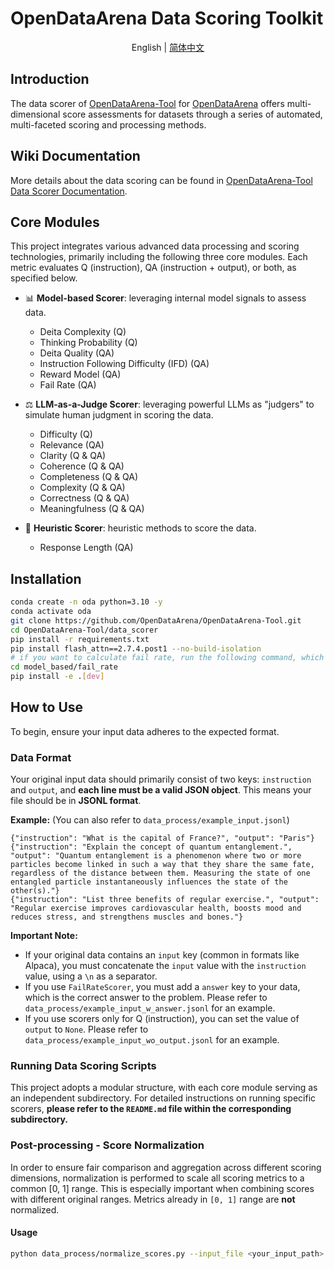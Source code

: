 # OpenDataArena Data Scoring Toolkit

<p align="center">
  English | <a href="./README_zh-CN.md">简体中文</a>
</p>

## Introduction

The data scorer of [OpenDataArena-Tool](https://github.com/OpenDataArena/OpenDataArena-Tool) for [OpenDataArena](https://opendataarena.github.io/) offers multi-dimensional score assessments for datasets through a series of automated, multi-faceted scoring and processing methods.

## Wiki Documentation
More details about the data scoring can be found in [OpenDataArena-Tool Data Scorer Documentation](https://opendataarena-tool.readthedocs.io/en/latest/).

## Core Modules

This project integrates various advanced data processing and scoring technologies, primarily including the following three core modules. Each metric evaluates Q (instruction), QA (instruction + output), or both, as specified below.

* 📊 **Model-based Scorer**: leveraging internal model signals to assess data.
  * Deita Complexity (Q)
  * Thinking Probability (Q)
  * Deita Quality (QA)
  * Instruction Following Difficulty (IFD) (QA)
  * Reward Model (QA)
  * Fail Rate (QA)

* ⚖️ **LLM-as-a-Judge Scorer**: leveraging powerful LLMs as "judgers" to simulate human judgment in scoring the data.
  * Difficulty (Q)
  * Relevance (QA)
  * Clarity (Q & QA)
  * Coherence (Q & QA)
  * Completeness (Q & QA)
  * Complexity (Q & QA) 
  * Correctness (Q & QA)
  * Meaningfulness (Q & QA)

* 🧠 **Heuristic Scorer**: heuristic methods to score the data.
  * Response Length (QA)

## Installation

```bash
conda create -n oda python=3.10 -y
conda activate oda
git clone https://github.com/OpenDataArena/OpenDataArena-Tool.git
cd OpenDataArena-Tool/data_scorer
pip install -r requirements.txt
pip install flash_attn==2.7.4.post1 --no-build-isolation
# if you want to calculate fail rate, run the following command, which will install the lighteval package
cd model_based/fail_rate
pip install -e .[dev]
```

## How to Use

To begin, ensure your input data adheres to the expected format.

### Data Format

Your original input data should primarily consist of two keys: `instruction` and `output`, and **each line must be a valid JSON object**. This means your file should be in **JSONL format**.

**Example:** (You can also refer to `data_process/example_input.jsonl`)

```jsonl
{"instruction": "What is the capital of France?", "output": "Paris"}
{"instruction": "Explain the concept of quantum entanglement.", "output": "Quantum entanglement is a phenomenon where two or more particles become linked in such a way that they share the same fate, regardless of the distance between them. Measuring the state of one entangled particle instantaneously influences the state of the other(s)."}
{"instruction": "List three benefits of regular exercise.", "output": "Regular exercise improves cardiovascular health, boosts mood and reduces stress, and strengthens muscles and bones."}
```

**Important Note:**
  * If your original data contains an `input` key (common in formats like Alpaca), you must concatenate the `input` value with the `instruction` value, using a `\n` as a separator.
  * If you use `FailRateScorer`, you must add a `answer` key to your data, which is the correct answer to the problem. Please refer to `data_process/example_input_w_answer.jsonl` for an example.
  * If you use scorers only for Q (instruction), you can set the value of `output` to `None`. Please refer to `data_process/example_input_wo_output.jsonl` for an example.


### Running Data Scoring Scripts

This project adopts a modular structure, with each core module serving as an independent subdirectory. For detailed instructions on running specific scorers, **please refer to the `README.md` file within the corresponding subdirectory.**

### Post-processing - Score Normalization

In order to ensure fair comparison and aggregation across different scoring dimensions, normalization is performed to scale all scoring metrics to a common [0, 1] range. This is especially important when combining scores with different original ranges. Metrics already in `[0, 1]` range are **not** normalized.

#### Usage
```bash
python data_process/normalize_scores.py --input_file <your_input_path> --output_file <your_output_path>
```
